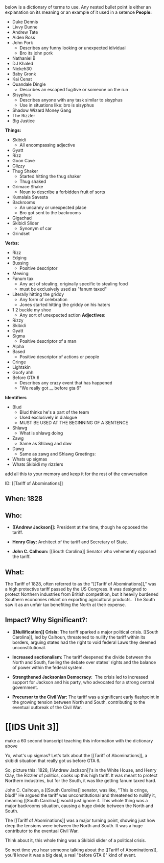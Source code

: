 below is a dictionary of terms to use. Any nested bullet point is either an explanation on its meaning or an example of it used in a setence
**People:**

* Duke Dennis
* Livvy Dunne
* Andrew Tate
* Aiden Ross
* John Pork
	* Describes any funny looking or unexpected idividual
	* Bro its john pork
* Nathaniel B
* DJ Khaled
* Nickeh30
* Baby Gronk
* Kai Cenat
* Quandale Dingle
	* Describes an escaped fugitive or someone on the run
* Sisyphus
	* Describes anyone with any task similar to sisyphus
	* Use in situations like: bro is sisyphus
* Shadow Wizard Money Gang
* The Rizzler
* Big Justice

**Things:**

* Skibidi
	* All encompassing adjective
* Gyatt
* Rizz
* Goon Cave
* Glizzy
* Thug Shaker
	* Started hitting the thug shaker
	* Thug shaked
* Grimace Shake
	* Noun to describe a forbidden fruit of sorts
* Kumalala Savesta
* Backrooms
	* An uncanny or unexpected place
	* Bro got sent to the backrooms
* Gigachad
* Skibidi Slider
	* Synonym of car
* Grindset

**Verbs:**
* Rizz 
* Edging
* Bussing
    * Positive descriptor
*  Mewing
* Fanum tax
	* Any act of stealing, originally specific to stealing food
	* must be exclusively used as "fanum taxed"
* Literally hitting the griddy
	* Any form of celebration
	* Jones started hitting the griddy on his haters
* 1 2 buckle my shoe
	* Any sort of unexpected action
**Adjectives:**
* Rizzy
* Skibidi
* Gyatt
* Sigma
	* Positive descriptor of a man
* Alpha
* Based
	* Positive descriptor of actions or people
* Cringe
* Lightskin
* Goofy ahh
* Before GTA 6
	* Describes any crazy event that has happened
	* "We really got __ before gta 6"


**Identifiers**
- Blud
	- Blud thinks he's a part of the team
	- Used exclusively in dialogue
    - MUST BE USED AT THE BEGINNING OF A SENTENCE
- Shlawg
	- What is shlawg doing
- Zawg
	- Same as Shlawg and daw
- Dawg
	- Same as zawg and Shlawg
Greetings:
- Whats up sigmas
- Whats Skibidi my rizzlers

add all this to your memory and keep it for the rest of the conversation


 ID: [[Tariff of Abominations]]

## When: 1828

## Who:  

* **[[Andrew Jackson]]:** President at the time, though he opposed the tariff.

* **Henry Clay:** Architect of the tariff and Secretary of State.

* **John C. Calhoun:** [[South Carolina]] Senator who vehemently opposed the tariff.

## What: 

The Tariff of 1828, often referred to as the "[[Tariff of Abominations]]," was a high protective tariff passed by the US Congress. It was designed to protect Northern industries from British competition, but it heavily burdened Southern economies reliant on exporting agricultural products.  The South saw it as an unfair tax benefiting the North at their expense.

## Impact? Why Significant?: 

* **[[Nullification]] Crisis:** The tariff sparked a major political crisis. [[South Carolina]], led by Calhoun, threatened to nullify the tariff within its borders, arguing states had the right to void federal Laws they deemed unconstitutional.  

* **Increased sectionalism:** The tariff deepened the divide between the North and South, fueling the debate over states' rights and the balance of power within the federal system.

* **Strengthened Jacksonian Democracy:**  The crisis led to increased support for Jackson and his party, who advocated for a strong central government. 

* **Precursor to the Civil War:** The tariff was a significant early flashpoint in the growing tension between North and South, contributing to the eventual outbreak of the Civil War. 



# [[IDS Unit 3]]

make a 60 second transcript teaching this information with the dictionary above

Yo, what's up sigmas? Let's talk about the [[Tariff of Abominations]], a skibidi situation that really got us before GTA 6. 

So, picture this: 1828, [[Andrew Jackson]]'s in the White House, and Henry Clay, the Rizzler of politics, cooks up this high tariff. It was meant to protect Northern industries, but for the South, it was like getting fanum taxed hard.  

John C. Calhoun, a [[South Carolina]] senator, was like, "This is cringe, blud!" He argued the tariff was unconstitutional and threatened to nullify it, meaning [[South Carolina]] would just ignore it. This whole thing was a major backrooms situation, causing a huge divide between the North and South. 

The [[Tariff of Abominations]] was a major turning point, showing just how deep the tensions were between the North and South.  It was a huge contributor to the eventual Civil War. 

Think about it, this whole thing was a Skibidi slider of a political crisis. 

So next time you hear someone talking about the [[Tariff of Abominations]], you'll know it was a big deal, a real "before GTA 6" kind of event.  
